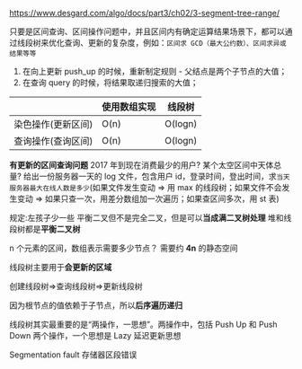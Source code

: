 <!-- 参考 4_set\有序集合\区间合并的三种题 -->

https://www.desgard.com/algo/docs/part3/ch02/3-segment-tree-range/

只要是区间查询、区间操作问题中，并且区间内有确定运算结果场景下，都可以通过线段树来优化查询、更新的复杂度，例如：`区间求 GCD（最大公约数）、区间求异或结果等等`

1. 在向上更新 push_up 的时候，重新制定规则 - 父结点是两个子节点的大值；
2. 在查询 query 的时候，将结果取递归搜索的大值；

|                    | 使用数组实现 | 线段树  |
| ------------------ | ------------ | ------- |
| 染色操作(更新区间) | O(n)         | O(logn) |
| 查询操作(查询区间) | O(n)         | O(logn) |

**有更新的区间查询问题**
2017 年到现在消费最少的用户?
某个太空区间中天体总量?
给出一份服务器一天的 log 文件，包含用户 id，登录时间，登出时间，求`当天服务器最大在线人数是多少`(如果文件发生变动 => 用 max 的线段树；如果文件不会发生变动 => 如果只查一次，用差分数组加一次遍历；如果查区间多次，用 st 表)

规定:左孩子少一些
平衡二叉但不是完全二叉，但是可以**当成满二叉树处理**
堆和线段树都是**平衡二叉树**

n 个元素的区间，数组表示需要多少节点？
需要约 **4n** 的静态空间

线段树主要用于**会更新的区域**

创建线段树=>查询线段树=>更新线段树

因为根节点的值依赖于子节点，所以**后序遍历递归**

线段树其实最重要的是“两操作，一思想”。两操作中，包括 Push Up 和 Push Down 两个操作，一个思想是 Lazy 延迟更新思想

Segmentation fault
存储器区段错误
